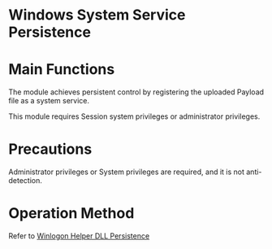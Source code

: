 # Windows System Service Persistence

# Main Functions
The module achieves persistent control by registering the uploaded Payload file as a system service.

This module requires Session system privileges or administrator privileges.

# Precautions
Administrator privileges or System privileges are required, and it is not anti-detection.

# Operation Method
Refer to [Winlogon Helper DLL Persistence](./Persistence_WinlogonHelperDLL_Windows)
